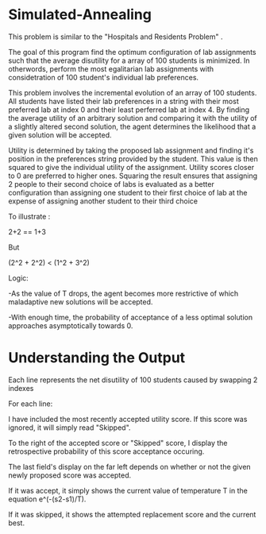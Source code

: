 # Simulated-Annealing
This problem is similar to the "Hospitals and Residents Problem" .


The goal of this program find the optimum configuration of lab assignments such that the average disutility for a array of 100 students is minimized. In otherwords, perform the most egalitarian lab assignments with considetration of 100 student's individual lab  preferences.

This problem involves the incremental evolution of an array of 100 students. All students have listed their lab preferences in a string with their most preferred lab at index 0 and their least perferred lab at index 4. By finding the average utility of an arbitrary solution and comparing it with the utility of a slightly altered second solution, the agent determines the likelihood that a given solution will be accepted.

Utility is determined by taking the proposed lab assignment and finding it's position in the preferences string provided by the student. This value is then squared to give the individual utility of the assignment. Utility scores closer to 0 are preferred to higher ones. Squaring the result ensures that assigning 2 people to their second choice of labs is evaluated as a better configuration than assigning one student to their first choice of lab at the expense of assigning another student to their third choice

To illustrate :

2+2 == 1+3 

But 

(2^2 + 2^2) < (1^2 + 3^2) 



Logic:
	
-As the value of T drops, the agent becomes more restrictive of which maladaptive new solutions will be accepted.

-With enough time, the probability of acceptance of a less optimal solution approaches asymptotically towards 0.

# Understanding the Output

Each line represents the net disutility of 100 students caused by swapping 2 indexes

For each line: 

I have included the most recently accepted utility score. If this score was ignored, it will simply read "Skipped".

To the right of the accepted score or "Skipped" score, I display the retrospective probability of this score acceptance occuring.

The last field's display on the far left depends on whether or not the given newly proposed score was accepted.

If it was accept, it simply shows the current value of temperature T in the equation e^(-(s2-s1)/T).

If it was skipped, it shows the attempted replacement score and the current best.
